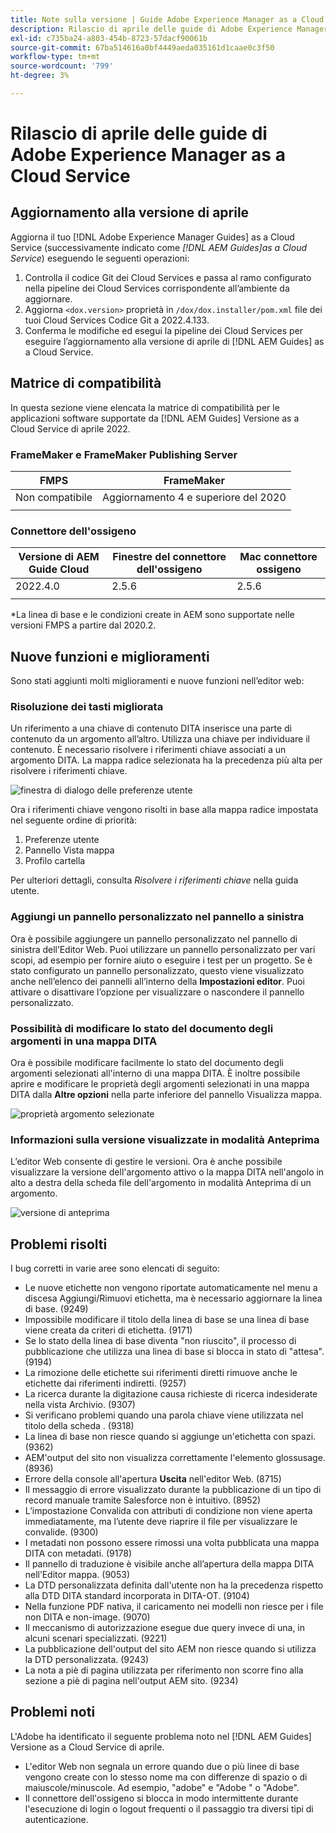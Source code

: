 ```yaml
---
title: Note sulla versione | Guide Adobe Experience Manager as a Cloud Service, versione di aprile 2022
description: Rilascio di aprile delle guide di Adobe Experience Manager as a Cloud Service
exl-id: c735ba24-a803-454b-8723-57dacf90061b
source-git-commit: 67ba514616a0bf4449aeda035161d1caae0c3f50
workflow-type: tm+mt
source-wordcount: '799'
ht-degree: 3%

---
```


# Rilascio di aprile delle guide di Adobe Experience Manager as a Cloud Service

## Aggiornamento alla versione di aprile

Aggiorna il tuo [!DNL Adobe Experience Manager Guides] as a Cloud Service (successivamente indicato come *[!DNL AEM Guides]as a Cloud Service*) eseguendo le seguenti operazioni:
1. Controlla il codice Git dei Cloud Services e passa al ramo configurato nella pipeline dei Cloud Services corrispondente all’ambiente da aggiornare.
1. Aggiorna `<dox.version>` proprietà in `/dox/dox.installer/pom.xml` file dei tuoi Cloud Services Codice Git a 2022.4.133.
1. Conferma le modifiche ed esegui la pipeline dei Cloud Services per eseguire l’aggiornamento alla versione di aprile di [!DNL AEM Guides] as a Cloud Service.

## Matrice di compatibilità

In questa sezione viene elencata la matrice di compatibilità per le applicazioni software supportate da [!DNL AEM Guides] Versione as a Cloud Service di aprile 2022.

### FrameMaker e FrameMaker Publishing Server

| FMPS | FrameMaker |
| --- | --- |
| Non compatibile | Aggiornamento 4 e superiore del 2020 |
|  |  |


### Connettore dell&#39;ossigeno

| Versione di AEM Guide Cloud | Finestre del connettore dell&#39;ossigeno | Mac connettore ossigeno |
| --- | --- | --- |
| 2022.4.0 | 2.5.6 | 2.5.6 |
|  |  |  |

*La linea di base e le condizioni create in AEM sono supportate nelle versioni FMPS a partire dal 2020.2.

## Nuove funzioni e miglioramenti

Sono stati aggiunti molti miglioramenti e nuove funzioni nell’editor web:

### Risoluzione dei tasti migliorata

Un riferimento a una chiave di contenuto DITA inserisce una parte di contenuto da un argomento all’altro. Utilizza una chiave per individuare il contenuto. È necessario risolvere i riferimenti chiave associati a un argomento DITA. La mappa radice selezionata ha la precedenza più alta per risolvere i riferimenti chiave.

![finestra di dialogo delle preferenze utente](assets/user-preferences.png)

Ora i riferimenti chiave vengono risolti in base alla mappa radice impostata nel seguente ordine di priorità:

1. Preferenze utente
1. Pannello Vista mappa
1. Profilo cartella

Per ulteriori dettagli, consulta *Risolvere i riferimenti chiave* nella guida utente.

### Aggiungi un pannello personalizzato nel pannello a sinistra

Ora è possibile aggiungere un pannello personalizzato nel pannello di sinistra dell’Editor Web. Puoi utilizzare un pannello personalizzato per vari scopi, ad esempio per fornire aiuto o eseguire i test per un progetto. Se è stato configurato un pannello personalizzato, questo viene visualizzato anche nell’elenco dei pannelli all’interno della **Impostazioni editor**. Puoi attivare o disattivare l’opzione per visualizzare o nascondere il pannello personalizzato.

### Possibilità di modificare lo stato del documento degli argomenti in una mappa DITA

Ora è possibile modificare facilmente lo stato del documento degli argomenti selezionati all&#39;interno di una mappa DITA. È inoltre possibile aprire e modificare le proprietà degli argomenti selezionati in una mappa DITA dalla **Altre opzioni** nella parte inferiore del pannello Visualizza mappa.

![proprietà argomento selezionate](assets/map-view-properties.png)

### Informazioni sulla versione visualizzate in modalità Anteprima

L’editor Web consente di gestire le versioni. Ora è anche possibile visualizzare la versione dell&#39;argomento attivo o la mappa DITA nell&#39;angolo in alto a destra della scheda file dell&#39;argomento in modalità Anteprima di un argomento.

![versione di anteprima](assets/preview-version.png)

## Problemi risolti

I bug corretti in varie aree sono elencati di seguito:

* Le nuove etichette non vengono riportate automaticamente nel menu a discesa Aggiungi/Rimuovi etichetta, ma è necessario aggiornare la linea di base. (9249)
* Impossibile modificare il titolo della linea di base se una linea di base viene creata da criteri di etichetta. (9171)
* Se lo stato della linea di base diventa &quot;non riuscito&quot;, il processo di pubblicazione che utilizza una linea di base si blocca in stato di &quot;attesa&quot;. (9194)
* La rimozione delle etichette sui riferimenti diretti rimuove anche le etichette dai riferimenti indiretti. (9257)
* La ricerca durante la digitazione causa richieste di ricerca indesiderate nella vista Archivio. (9307)
* Si verificano problemi quando una parola chiave viene utilizzata nel titolo della scheda . (9318)
* La linea di base non riesce quando si aggiunge un&#39;etichetta con spazi. (9362)
* AEM&#39;output del sito non visualizza correttamente l&#39;elemento glossusage. (8936)
* Errore della console all&#39;apertura **Uscita** nell&#39;editor Web. (8715)
* Il messaggio di errore visualizzato durante la pubblicazione di un tipo di record manuale tramite Salesforce non è intuitivo. (8952)
* L’impostazione Convalida con attributi di condizione non viene aperta immediatamente, ma l’utente deve riaprire il file per visualizzare le convalide. (9300)
* I metadati non possono essere rimossi una volta pubblicata una mappa DITA con metadati.  (9178)
* Il pannello di traduzione è visibile anche all’apertura della mappa DITA nell’Editor mappa. (9053)
* La DTD personalizzata definita dall&#39;utente non ha la precedenza rispetto alla DTD DITA standard incorporata in DITA-OT. (9104)
* Nella funzione PDF nativa, il caricamento nei modelli non riesce per i file non DITA e non-image. (9070)
* Il meccanismo di autorizzazione esegue due query invece di una, in alcuni scenari specializzati. (9221)
* La pubblicazione dell&#39;output del sito AEM non riesce quando si utilizza la DTD personalizzata. (9243)
* La nota a piè di pagina utilizzata per riferimento non scorre fino alla sezione a piè di pagina nell&#39;output AEM sito. (9234)

## Problemi noti

L&#39;Adobe ha identificato il seguente problema noto nel [!DNL AEM Guides] Versione as a Cloud Service di aprile.

* L&#39;editor Web non segnala un errore quando due o più linee di base vengono create con lo stesso nome ma con differenze di spazio o di maiuscole/minuscole. Ad esempio, &quot;adobe&quot; e &quot;Adobe &quot; o &quot;Adobe&quot;.
* Il connettore dell&#39;ossigeno si blocca in modo intermittente durante l&#39;esecuzione di login o logout frequenti o il passaggio tra diversi tipi di autenticazione.
